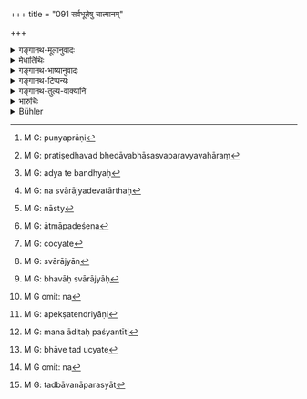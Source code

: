 +++
title = "091 सर्वभूतेषु चात्मानम्"

+++

<details><summary>गङ्गानथ-मूलानुवादः</summary>

He who perceives the Self in all beings, and all beings in the Self,—and sacrifices to the Self,—attains self-sovereignty.—(91)
</details>

<details><summary>मेधातिथिः</summary>

**भूत**शब्देन यत् किंचित् स्थावरजङ्गमं प्राण्यप्राणि[^२२९] तत् सर्वम् उच्यते । तत्र **चात्मानं** पश्येत्- "अहम् इवैतज् जगत्" इति । तथा च श्रुतिः- "अहं वृक्षस्य रेरिवा" इति (तु १.१०.१) । स्वपरव्यवहारं[^२३०] जह्यात् । "अयम् अहम् एतन् मम नेदं मम" इति संपद्यते बन्धः[^२३१] । त्यक्तात्मात्मीयाभिनिवेशस्योज्झितस्वपरभेदस्य केवलात्मैकत्वं भाति । एष एव **स्वाराज्य**पदार्थः[^२३२] ।


[^२३२]:
     M G: na svārājyadevatārthaḥ


[^२३१]:
     M G: adya te bandhyaḥ


[^२३०]:
     M G: pratiṣedhavad bhedāvabhāsasvaparavyavahāraṃ


[^२२९]:
     M G: puṇyaprāṇi

- **सर्वभूतानि चात्मनीति** । यद् एव विकारप्रपञ्चरूपं जगत् तद् एव तन् मयि स्थितम् अहम् एकः स्रष्टा कर्ता ध्याता द्येयश् चेति संपद्यते । **आत्मयाजी** । आत्मानम् एव सर्वदेवतामयत्वेन यो यजते, मन्यते- "नाग्निर्[^२३३] आदित्यो वा देवता, अहम् एव देवता" इत्य् एवं पश्यन्न् आत्मयाजी संपद्यते । न पुनर् आत्मोद्देशेन[^२३४] यागः कर्तव्यतया चोद्यते[^२३५] । 


[^२३५]:
     M G: cocyate


[^२३४]:
     M G: ātmāpadeśena


[^२३३]:
     M G: nāsty

- <u>केचिद्</u> आहुः । नाग्नेयादिष्व् अग्न्यादयो देवता आत्मत्वेनापि न वक्तव्याः । 

- **स्वाराज्यम्**[^२३६] । स्वे राज्ये भवः स्वाराज्यः[^२३७] । परमात्मवत् स्वतन्त्रः संपद्यते स्वप्रकाशश् च भवति । न[^२३८] चन्द्रादित्याद्यालोकम् अपेक्षते नेन्द्रियाणि[^२३९] चक्षुरादीनि नान्तःकरणं मन आदि । अतः **पश्यन्न्** इति[^२४०] च । भावयेद् इत्य् उच्यते[^२४१] । न[^२४२] दर्शनमात्रं सकलबाह्याभ्यन्तरव्यापारतिरस्करणे तद्भावनापराः स्मृताः[^२४३] ॥ १२.९१ ॥


[^२४३]:
     M G: tadbāvanāparasyāt


[^२४२]:
     M G omit: na


[^२४१]:
     M G: bhāve tad ucyate


[^२४०]:
     M G: mana āditaḥ paśyantīti


[^२३९]:
     M G: apekṣatendriyāṇi


[^२३८]:
     M G omit: na


[^२३७]:
     M G: bhavāḥ svārājyāḥ


[^२३६]:
     M G: svārājyān
</details>

<details><summary>गङ्गानथ-भाष्यानुवादः</summary>

This verse proceeds to point out in what manner the said result is to be brought about.

The term ‘*bhūta*,’ ‘*being*,’ stands here for all things, movable and immovable, animate and inanimate;—in these one should perceive the ‘self,’—cultivating the notion ‘I am this whole world’—as expressed in the text ‘*aham vṛkṣasya, etc*.’ (Taittirīya Āraṇyaka, 7.10.1); and he should give up all such notions of duality as ‘this is myself and that is some one else.’ When the man comes to entertain such notions as—‘this is myself, this is mine, that is not mine’—this is what constitutes his ‘bondage.’ When, on the other hand, he has given up all notions of ‘I’ and ‘mine,’ or ‘this is mine’ and ‘that is another’s,’ and so forth, he comes to recognise the absolute unity of the Self.

This is what is meant by the term ‘*self-sovereignty*.’

‘*All beings in the Self*’—cultivating the notion—‘The entire phenomenal world subsists in me,—I alone am the creator, the doer, the meditator and the meditated upon.’

‘*Sacrifices to the Self*’—offers sacrifices to—thinks of—the Self as representing all the gods; cultivating the notion—‘There are no such deities as Agni or Āditya,—I am the sole deity’;—the man becomes one who ‘*sacrifices to the Self*’; and this does not mean that the man should actually offer sacrificial materials to himself.

In this connection some people hold that it is not right to speak of Agni and other deities of the Āgneya and other sacrifices as the ‘Self.’

‘*Svārājyam*,’ ‘*self-sovereingty*.’—The term is derived as ‘*Sve rājye bhavam*’; and the meaning is that the man becomes as self-sufficient as the supreme Self, and also self-luminous, not depending upon the Sun or the Moon or other sources of light, or upon the eyes and the other sense-organs, nor the Internal Organ of the Mind and the rest. This is why the text uses the term ‘*paśyan*,’ ‘*perceiving*’ which implies not merely *seeing*, but that one should contemplate upon the said idea, giving up all functionings of the exernal and internal organs.—(91)
</details>

<details><summary>गङ्गानथ-टिप्पन्यः</summary>

‘*Ātmayājī*’.—‘Who realises the presence of all deities in himself’ (Medhātithi and Govindarāja);—‘he who performs the Jyotiṣṭoma and other sacrifices in the manner of the Brahmārpana’ (Kullūka and Nandana and Rāghavānanda).
</details>

<details><summary>गङ्गानथ-तुल्य-वाक्यानि</summary>

*Īśa-Upaniṣad* (6).

*Āpastamba* (1.23.1).—‘That Brāhmaṇa shines in heaven who is wise and
recognises all creatures in the Self, who pondering thereon, does not become bewildered, and who recognises the Self in everything.’
</details>

<details><summary>भारुचिः</summary>

> **सर्वभूतेषु चात्मानं सर्वभूतानि चात्मनि ।**  
> **समं पश्यन्**

समत्वेन परमात्मानं पश्यन्, आत्मवत् सर्वभूतानि पश्यन्न् इत्य् अर्थः ।

> **आत्मयाजी**

निवृत्तकर्मावस्थः परमसंयमवान् । अनेन प्रसंख्यानेन । तस्य फलम् आह- एवं युक्तः ।

> **स्वाराज्यम् अधिगच्छति  ॥ १२.९१ ॥**

यथोक्तेन श्रुत्युक्तेनात्मयाजित्वेनापवर्गाय कल्पते । स्वतन्त्रः संसारे भवति न कर्मक्लेशवासगः । एतच् च प्रसंख्यानं रागद्वेषग्रहणार्थवियुक्तम् अपवर्गाय स्यात् । संयमस्तुत्यर्थो वायं श्लोकः । आत्मज्ञानम् तु पूर्वत्र संस्कृतम् एव । उभयार्थो वा संभवाद् उभयत्र ॥ १२.९१ ॥
</details>

<details><summary>Bühler</summary>

091	He who sacrifices to the Self (alone), equally recognising the Self in all created beings and all created beings in the Self, becomes (independent like) an autocrat and self-luminous.
</details>
